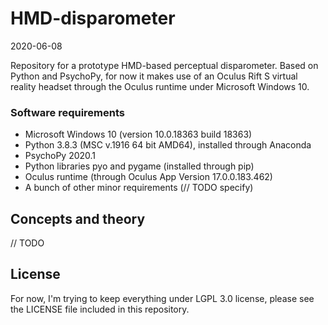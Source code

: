 # HMD-disparometer
2020-06-08

Repository for a prototype HMD-based perceptual disparometer. Based on Python and PsychoPy, for now it makes use of an Oculus Rift S virtual reality headset through the Oculus runtime under Microsoft Windows 10.

### Software requirements
* Microsoft Windows 10 (version 10.0.18363 build 18363)
* Python 3.8.3 (MSC v.1916 64 bit AMD64), installed through Anaconda 
* PsychoPy 2020.1
* Python libraries pyo and pygame (installed through pip)
* Oculus runtime (through Oculus App Version 17.0.0.183.462)
* A bunch of other minor requirements (// TODO specify)

## Concepts and theory
// TODO 


## License
For now, I'm trying to keep everything under LGPL 3.0 license, please see the LICENSE file included in this repository.